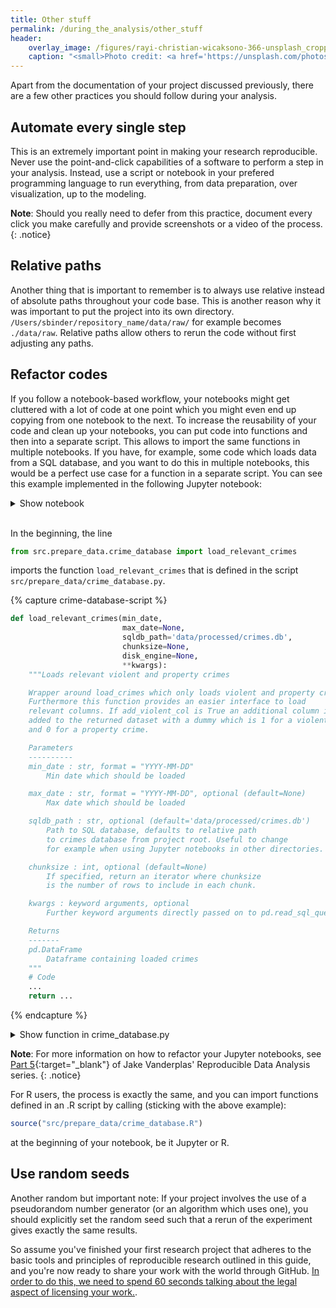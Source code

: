 ```yaml
---
title: Other stuff
permalink: /during_the_analysis/other_stuff
header:
    overlay_image: /figures/rayi-christian-wicaksono-366-unsplash_cropped.jpg
    caption: "<small>Photo credit: <a href='https://unsplash.com/photos/6PF6DaiWz48' target='_blank'>Rayi Christian Wicaksono</a></small>"
---
```

Apart from the documentation of your project discussed previously, there are a few other practices you should follow during your analysis.

## Automate every single step
This is an extremely important point in making your research reproducible. Never use the point-and-click capabilities of a software to perform a step in your analysis. Instead, use a script or notebook in your prefered programming language to run everything, from data preparation, over visualization, up to the modeling.

**Note**: Should you really need to defer from this practice, document every click you make carefully and provide screenshots or a video of the process.
{: .notice}

## Relative paths
Another thing that is important to remember is to always use relative instead of absolute paths throughout your code base. This is another reason why it was important to put the project into its own directory. `/Users/sbinder/repository_name/data/raw/` for example becomes `./data/raw`. Relative paths allow others to rerun the code without first adjusting any paths.

## Refactor codes
If you follow a notebook-based workflow, your notebooks might get cluttered with a lot of code at one point which you might even end up copying from one notebook to the next. To increase the reusability of your code and clean up your notebooks, you can put code into functions and then into a separate script. This allows to import the same functions in multiple notebooks. If you have, for example, some code which loads data from a SQL database, and you want to do this in multiple notebooks, this would be a perfect use case for a function in a separate script. You can see this example implemented in the following Jupyter notebook:

<details>
<summary style="cursor:pointer">Show notebook</summary>
<iframe src="https://nbviewer.jupyter.org/github/binste/chicago_safepassage_evaluation/blob/master/notebooks/3_match_datasets/2.0-binste-crimes-blocks.ipynb" height="1100" width="100%" style="border:none;"></iframe>
</details><br />

In the beginning, the line
```python
from src.prepare_data.crime_database import load_relevant_crimes
```
imports the function `load_relevant_crimes` that is defined in the script `src/prepare_data/crime_database.py`.

{% capture crime-database-script %}
```python
def load_relevant_crimes(min_date,
                         max_date=None,
                         sqldb_path='data/processed/crimes.db',
                         chunksize=None,
                         disk_engine=None,
                         **kwargs):
    """Loads relevant violent and property crimes

    Wrapper around load_crimes which only loads violent and property crimes.
    Furthermore this function provides an easier interface to load
    relevant columns. If add_violent_col is True an additional column is
    added to the returned dataset with a dummy which is 1 for a violent crime
    and 0 for a property crime.

    Parameters
    ----------
    min_date : str, format = "YYYY-MM-DD"
        Min date which should be loaded

    max_date : str, format = "YYYY-MM-DD", optional (default=None)
        Max date which should be loaded

    sqldb_path : str, optional (default='data/processed/crimes.db')
        Path to SQL database, defaults to relative path
        to crimes database from project root. Useful to change
        for example when using Jupyter notebooks in other directories.

    chunksize : int, optional (default=None)
        If specified, return an iterator where chunksize
        is the number of rows to include in each chunk.

    kwargs : keyword arguments, optional
        Further keyword arguments directly passed on to pd.read_sql_query call

    Returns
    -------
    pd.DataFrame
        Dataframe containing loaded crimes
    """
    # Code
    ...
    return ...
```
{% endcapture %}

<details>
<summary style="cursor:pointer">Show function in crime_database.py</summary>
<small>
{{ crime-database-script | markdownify }}
</small>
</details>


**Note**: For more information on how to refactor your Jupyter notebooks, see [Part 5](https://www.youtube.com/watch?list=PLYCpMb24GpOC704uO9svUrihl-HY1tTJJ&time_continue=1&v=DjpCHNYQodY){:target="_blank"} of Jake Vanderplas' Reproducible Data Analysis series.
{: .notice}

For R users, the process is exactly the same, and you can import functions defined in an .R script by calling (sticking with the above example):
```r
source("src/prepare_data/crime_database.R")
```
at the beginning of your notebook, be it Jupyter or R.

## Use random seeds
Another random but important note: If your project involves the use of a pseudorandom number generator (or an algorithm which uses one), you should explicitly set the random seed such that a rerun of the experiment gives exactly the same results.

So assume you've finished your first research project that adheres to the basic tools and principles of reproducible research outlined in this guide, and you're now ready to share your work with the world through GitHub. [In order to do this, we need to spend 60 seconds talking about the legal aspect of licensing your work.](../sharing_your_work/license).